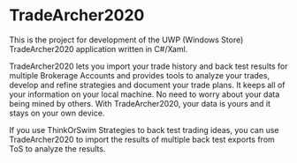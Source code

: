 # TradeArcher2020
This is the project for development of the UWP (Windows Store) TradeArcher2020 application written in C#/Xaml.

TradeArcher2020 lets you import your trade history and back test results for multiple Brokerage Accounts and provides tools to analyze your trades, develop and refine strategies and document your trade plans.  It keeps all of your information on your local machine.  No need to worry about your data being mined by others.  With TradeArcher2020, your data is yours and it stays on your own device.  

If you use ThinkOrSwim Strategies to back test trading ideas, you can use TradeArcher2020 to import the results of multiple back test exports from ToS to analyze the results.  
